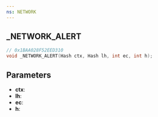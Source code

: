 ```yaml
---
ns: NETWORK
---
```

## _NETWORK_ALERT

```c
// 0x1BAA028F52EED310
void _NETWORK_ALERT(Hash ctx, Hash lh, int ec, int h);
```

## Parameters
* **ctx**:
* **lh**:
* **ec**:
* **h**:
